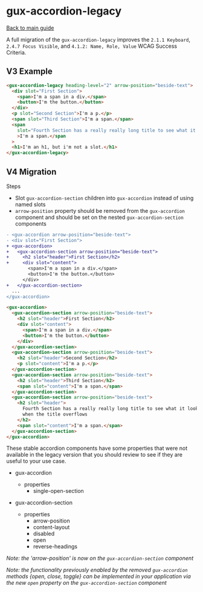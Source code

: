 # gux-accordion-legacy

[Back to main guide](./readme.md)

A full migration of the `gux-accordion-legacy` improves the `2.1.1 Keyboard`, `2.4.7 Focus Visible`, and `4.1.2: Name, Role, Value` WCAG Success Criteria.

## V3 Example

```html
<gux-accordion-legacy heading-level="2" arrow-position="beside-text">
  <div slot="First Section">
    <span>I'm a span in a div.</span>
    <button>I'm the button.</button>
  </div>
  <p slot="Second Section">I'm a p.</p>
  <span slot="Third Section">I'm a span.</span>
  <span
    slot="Fourth Section has a really really long title to see what it looks like when the title overflows"
    >I'm a span.</span
  >
  <h1>I'm an h1, but i'm not a slot.</h1>
</gux-accordion-legacy>
```

## V4 Migration

Steps

- Slot `gux-accordion-section` children into `gux-accordion` instead of using named slots
- `arrow-position` property should be removed from the `gux-accordion` component and should be set on the nested `gux-accordion-section` components

```diff
- <gux-accordion arrow-position="beside-text">
- <div slot="First Section">
+ <gux-accordion>
+   <gux-accordion-section arrow-position="beside-text">
+     <h2 slot="header">First Section</h2>
+     <div slot="content">
        <span>I'm a span in a div.</span>
        <button>I'm the button.</button>
      </div>
+   </gux-accordion-section>
  ...
</gux-accordion>
```

```html
<gux-accordion>
  <gux-accordion-section arrow-position="beside-text">
    <h2 slot="header">First Section</h2>
    <div slot="content">
      <span>I'm a span in a div.</span>
      <button>I'm the button.</button>
    </div>
  </gux-accordion-section>
  <gux-accordion-section arrow-position="beside-text">
    <h2 slot="header">Second Section</h2>
    <p slot="content">I'm a p.</p>
  </gux-accordion-section>
  <gux-accordion-section arrow-position="beside-text">
    <h2 slot="header">Third Section</h2>
    <span slot="content">I'm a span.</span>
  </gux-accordion-section>
  <gux-accordion-section arrow-position="beside-text">
    <h2 slot="header">
      Fourth Section has a really really long title to see what it looks like
      when the title overflows
    </h2>
    <span slot="content">I'm a span.</span>
  </gux-accordion-section>
</gux-accordion>
```

These stable accordion components have some properties that were not available in the legacy version that you should review to see if they are useful to your use case.

- gux-accordion

  - properties
    - single-open-section

- gux-accordion-section
  - properties
    - arrow-position
    - content-layout
    - disabled
    - open
    - reverse-headings

_Note: the 'arrow-position' is now on the `gux-accordion-section` component_

_Note: the functionality previously enabled by the removed `gux-accordion` methods {open, close, toggle} can be implemented in your application via the new `open` property on the `gux-accordion-section` component_
